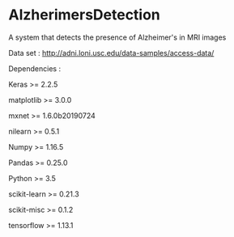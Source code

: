 # AlzherimersDetection
A system that detects the presence of Alzheimer's in MRI images

Data set : http://adni.loni.usc.edu/data-samples/access-data/

Dependencies :

Keras >= 2.2.5

matplotlib >= 3.0.0

mxnet >= 1.6.0b20190724

nilearn >= 0.5.1

Numpy >= 1.16.5

Pandas >= 0.25.0

Python >= 3.5

scikit-learn >= 0.21.3

scikit-misc >= 0.1.2

tensorflow >= 1.13.1
